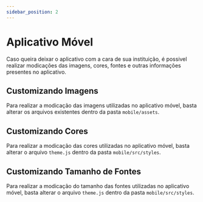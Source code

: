 ```yaml
---
sidebar_position: 2
---
```


# Aplicativo Móvel

Caso queira deixar o aplicativo com a cara de sua instituição, é possivel realizar modicações das imagens, cores, fontes e outras informações presentes no aplicativo.

## Customizando Imagens

Para realizar a modicação das imagens utilizadas no aplicativo móvel, basta alterar os arquivos existentes dentro da pasta `mobile/assets`.

## Customizando Cores

Para realizar a modicação das cores utilizadas no aplicativo móvel, basta alterar o arquivo `theme.js` dentro da pasta `mobile/src/styles`.

## Customizando Tamanho de Fontes

Para realizar a modicação do tamanho das fontes utilizadas no aplicativo móvel, basta alterar o arquivo `theme.js` dentro da pasta `mobile/src/styles`.
